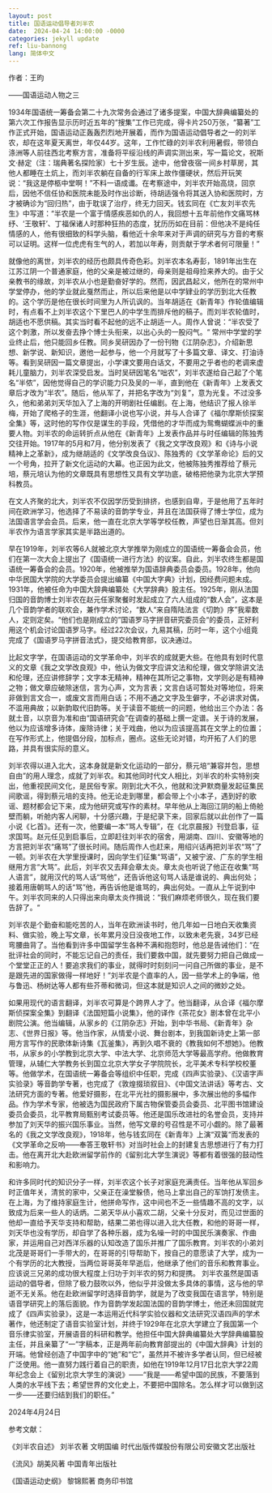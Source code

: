 ```yaml
---
layout: post
title: 国语运动倡导者刘半农
date:  2024-04-24 14:00:00 -0000
categories: jekyll update
ref: liu-bannong
lang: 简体中文
---
```


作者：王昀


——国语运动人物之三

1934年国语统一筹备会第二十九次常务会通过了诸多提案，中国大辞典编纂处的第六次工作报告显示历时近五年的“搜集”工作已完成，得卡片250万张，“纂著”工作正式开始，国语运动正轰轰烈烈地开展着，而作为国语运动倡导者之一的刘半农，却在这年夏天离世，年仅44岁。这年，工作忙碌的刘半农利用暑假，带领白涤洲等人前往西北考察方言，准备将平绥沿线的声调实测出来，写一篇论文，祝斯文·赫定（注：瑞典著名探险家）七十岁生辰。途中，他曾夜宿一间乡村草房，其他人都睡在土炕上，而刘半农躺在自备的行军床上故作僵硬状，然后开玩笑说：“我这是停柩中堂啊！”不料一语成谶。在考察途中，刘半农开始高烧，回京后，因他不信任协和医院未能及时作出诊断，待胡适强令将其送入协和医院时，方才被确诊为“回归热”，由于耽误了治疗，终无力回天。钱玄同在《亡友刘半农先生》中写道：“半农是一个富于情感疾恶如仇的人，我回想十五年前他作文痛骂林纾、‘王敬轩’、丁福保诸人时那种狂热的态度，犹历历如在目前：但他决不是纯任情感的人，他有很细致的科学头脑，看他近十余年来对于声调的研究与方音的考察可以证明。这样一位虎虎有生气的人，若加以年寿，则贡献于学术者何可限量！”

就像他的离世，刘半农的经历也颇具传奇色彩。刘半农本名寿彭，1891年出生在江苏江阴一个普通家庭，他的父亲是被过继的，母亲则是祖母捡来养大的。由于父亲教书的缘故，刘半农从小也是勤奋好学的。然而，因武昌起义，他所在的常州中学堂停办，他的学业就此戛然而止，所以后来他是以中学肄业的学历到北大任教的。这个学历是他在很长时间里为人所讥讽的。当年胡适在《新青年》作轮值编辑时，有点看不上刘半农这个下里巴人的中学生而排斥他的稿子。而刘半农轮值时，胡适也不愿供稿。其实当时看不起他的远不止胡适一人。周作人曾说：“半农受了这个刺激，所以发奋去挣个博士头衔来，以出心头的一股闷气。“ 常州中学堂的学业终止后，他只能回乡任教。同乡吴研因办了一份刊物《江阴杂志》，介绍新思想、新学说、新知识，邀他一起参与，他一个月就写了十多篇文章、译文、打油诗等。看到吴研因一篇文章提出，小学课文要用白话文，不要用之乎者也的老调来虚耗儿童脑力，刘半农深受启发。当时吴研因笔名“咄农”，刘半农遂给自己起了个笔名“半侬”，因他觉得自己的学识能力只及吴的一半，直到他在《新青年》上发表文章后才改为“半农”。随后，他从军了，并把名字改为“刘复”，意为光复。不过没多久，他和弟弟刘天华加入了上海的开明剧社任编剧。在上海，他结识了报人徐半梅，开始了爬格子的生涯，他翻译小说也写小说，并与人合译了《福尔摩斯侦探案全集》等，这时他的写作仅是谋生的手段，凭借他的才华而成为鸳鸯蝴蝶派中的重要人物。刘半农的命运转折点从他在《新青年》上发表作品并与时任编辑的陈独秀交往开始。1917年的5月和7月，他分别发表了《我之文学改良观》和《诗与小说精神上之革新》，成为继胡适的《文学改良刍议》、陈独秀的《文学革命论》后的又一个号角，拉开了新文化运动的大幕。也正因为此文，他被陈独秀推荐给了蔡元培，蔡元培认为他的文章既具有思想性又具有文学功底，破格把他录为北京大学预科教员。

在文人齐聚的北大，刘半农不仅因学历受到排挤，也感到自卑，于是他用了五年时间在欧洲学习，他选择了不易读的音韵学专业，并且在法国获得了博士学位，成为法国语言学会会员。后来，他一直在北京大学等学校任教，声望也日渐其高。但刘半农作为语言学家其实是半路出道的。

早在1919年，刘半农等6人就被北京大学推举为刚成立的国语统一筹备会会员，他们在第一次大会上提出了《国语统一进行方法》的议案。自此，刘半农终生都是国语统一筹备会的会员。1920年，他被推举为国语辞典委员会委员。1928年，他向中华民国大学院的大学委员会提出编纂《中国大字典》计划，因经费问题未成。1931年，他被任命为中国大辞典编纂处《大学辞典》股主任。1925年，刚从法国归国的音韵博士刘半农在赵元任家聚餐时发起成立了六人组成的“数人会”，这本是几个音韵学者的联欢会，兼作学术讨论，“数人“来自隋陆法言《切韵》序”我辈数人，定则定矣。“他们也是刚成立的”国语罗马字拼音研究委员会“的委员，正好利用这个机会讨论国语罗马字。经过22次会议，九易其稿，历时一年，这个小组竟完成了《国语罗马字拼音法式》，提交给教育部，议决通过。

比起文字学，在国语运动的文学革命中，刘半农的成就更大些。在他具有划时代意义的文章《我之文学改良观》中，他认为做文字应讲文法和伦理，做文学除讲文法和伦理，还应讲修辞学；文字本无精神，精神在其所记之事物，文学则必是有精神之物；做文章应破除迷信，言为心声，文为言表；文言白话可暂处对等地位，将来非做到言文合一，或废文言而用白话；不用不通之文字及生僻字，不必讲求对偶，不滥用典故；以新韵取代旧韵等。关于读音不能统一的问题，他给出三个办法：各就土音，以京音为准和由“国语研究会”在调查的基础上撰一定谱。关于诗的发展，他以为应该增多诗体，废除诗律；关于戏曲，他以为应该提高其在文学上的位置；在写作形式上，他提倡分段，加标点，圈点。这些无论对错，均开拓了人们的思路，并具有很实际的意义。

刘半农得以进入北大，这本身就是新文化运动的一部分，蔡元培“兼容并包，思想自由”的用人理念，成就了刘半农。和其他同时代文人相比，刘半农的朴实特别突出，他重视民间文化，是民俗专家。刚到北大不久，他就和沈尹默商量发起征集民间歌谣，得到蔡元培的支持。他无论走到哪里，都会带上个小本子，遇到好的歌谣、题材都会记下来，成为他研究或写作的素材。早年他从上海回江阴的船上倚舱壁而躺，听舱内客人闲聊，十分感兴趣，于是纪录下来，回家后就以此创作了一篇小说《匕首》。还有一次，他要编一本“骂人专辑”，在《北京晨报》刊登启事，征求国骂。赵元任见到启事后，立即赶往刘半农的宿舍，用湖南、四川、安徽等地的方言把刘半农“痛骂”了很长时间。随后周作人也赶来，用绍兴话再把刘半农“骂”了一顿。刘半农在大学里授课时，因向学生们征集“骂语”，又被宁波、广东的学生相继用方言“大骂”。此后，刘半农又去拜会章太炎。章太炎也听说了他正在收集“骂人语言”，就用汉代的骂人话“骂他”，还告诉他这句骂人话是谁说的、典出何处；接着用唐朝骂人的话“骂”他，再告诉他是谁骂的，典出何处。一直从上午说到中午。刘半农同来的人只得出来向章太炎作揖说：“我们麻烦老师很久，现在我们要告辞了。“

刘半农是个勤奋和能吃苦的人，当年在欧洲读书时，他几年如一日地白天收集资料、做实验，晚上写文章，长年累月没日没夜地工作，以致未老先衰，34岁已经弯腰曲背了。当他看到许多中国留学生各种不满和抱怨时，他总是告诫他们：“在批评社会的同时，不能忘记自己的责任，我们要救中国，就先要努力把自己做成一个堂堂正正的人！要追求我们的事业，就得时时刻刻问一问自己所做的事业，是不是跟先进的国家做得一样地好！”刘半农是个直率的人，因一些学术上的争端，他与鲁迅、杨树达等人都有些芥蒂和微词，但这本就是知识人之间的微妙之处。

如果用现代的语言翻译，刘半农可算是个跨界人才了。他当翻译，从合译《福尔摩斯侦探案全集》到翻译《法国短篇小说集》，他的译作《茶花女》剧本曾在北平小剧院公演。他当编辑，从家乡的《江阴杂志》开始，到中华书局、《新青年》杂志、《世界日报》等。他当作家，从情爱小说、舞台剧本，到我国新诗史上第一部用方言写作的民歌体新诗集《瓦釜集》，再到久唱不衰的《教我如何不想她》。他教书，从家乡的小学教到北京大学、中法大学、北京师范大学等最高学府。他做教育管理，从辅仁大学教务长到国立北京大学女子学院院长，北平美术专科学校校董等。他做学术，在国语统一筹备会等组织中任职，完成《四声实验录》、《汉语字声实验录》等音韵学专著，也完成了《敦煌掇琐叙目》、《中国文法讲话》等考古、文法研究方面的专著。他爱好摄影，在北平光社的摄影展中，多次展出他的多幅作品。作为学术专家，他被选为国民政府下属古物保管委员会委员、北平图书馆建设委员会委员，北平教育局甄别考试委员等。他还是国乐改进社的名誉会员，支持并参加了刘天华的振兴国乐事业。当然，他写文章的号召性是不可小觑的。除了最著名的《我之文学改良观》，1918年，他与钱玄同在《新青年》上演“双簧“而发表的《文学革命之反响——奉答王敬轩书》对当时社会上的封建复古思想进行了有力打击。他在离开北大赴欧洲留学前作的《留别北大学生演说》等都有着很强的鼓动性和影响力。

和许多同时代的知识分子一样，刘半农这个长子对家庭充满责任。当年他从军回乡时正值年关，清贫的家中，父亲正在澡堂躲债，他马上拿出自己的军饷打发债主。在上海，为了维持家庭生计，他拼命写作，这中间也不乏一些情趣不高的文字，以致成为后来一些人的话炳。二弟天华从小喜欢二胡，父亲十分反对，而见过世面的他却一直给予天华支持和帮助，结果二弟也得以进入北大任教，和他的哥哥一样，刘天华也没有学历，却自学了各种乐器，成为名噪一时的中国民乐演奏家、作曲家，并运用自己对西洋乐器的认知改造了国乐并推广了国乐教育。刘半农的小弟刘北茂是哥哥们一手带大的，在哥哥的引导帮助下，按自己的意愿读了大学，成为一个有学历的北大教授，当两位哥哥英年早逝后，他继承了他们的音乐和教育事业。应该说三兄弟的成功很大程度上归功于刘半农的努力和提携。
刘半农虽然是国语运动的倡导者，但除了极力鼓吹以外，他似乎并没做太多具体的事情，这与他的早逝不无关系。他在赴欧洲留学时选择音韵学，就是为了改变我国在语言学，特别是语音学研究上的落后面貌。作为音韵学发起国法国的音韵学博士，他还未回国就完成了《四声实验录》，这是一本运用近代科学实验仪器和文法研究汉语四声的学术著作，他还制定了语音实验室计划，并终于1929年在北京大学建立了我国第一个音乐律实验室，开展语音的科研和教学。他担任中国大辞典编纂处大学辞典编纂股主任，并且亲纂了“一”字稿本，正是两年前向教育部提出的《中国大辞典》计划的开端。他曾经创造了中国字中的“她”和“它”，虽然并不被许多学者认同，但已经被广泛使用。他一直努力践行着自己的职责，如他在1919年12月17日北京大学22周年纪念会上《留别北京大学生的演说》——“我是——希望中国的民族，不要落到人类的水平线下去；希望世界的文化史上，不要把中国除名。怎么样才可以做到这一步——还要归结到我们的职任。”


2024年4月24日

参考文献：

《刘半农自述》 刘半农著 文明国编 时代出版传媒股份有限公司安徽文艺出版社

《流风》胡美风著 中国青年出版社

《国语运动史纲》 黎锦熙著 商务印书馆

